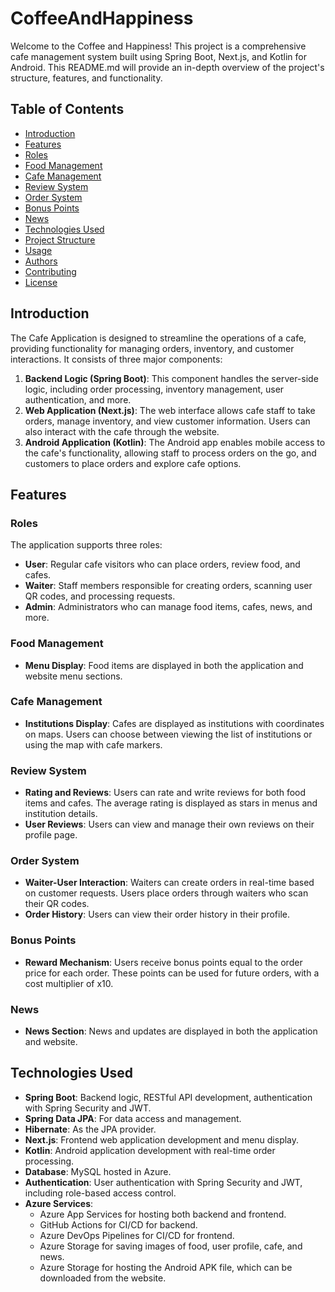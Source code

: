 # CoffeeAndHappiness

Welcome to the Coffee and Happiness! This project is a comprehensive cafe management system built using Spring Boot, Next.js, and Kotlin for Android. This README.md will provide an in-depth overview of the project's structure, features, and functionality.


## Table of Contents

- [Introduction](#introduction)
- [Features](#features)
- [Roles](#roles)
- [Food Management](#food-management)
- [Cafe Management](#cafe-management)
- [Review System](#review-system)
- [Order System](#order-system)
- [Bonus Points](#bonus-points)
- [News](#news)
- [Technologies Used](#technologies-used)
- [Project Structure](#project-structure)
- [Usage](#usage)
- [Authors](#authors)
- [Contributing](#contributing)
- [License](#license)


## Introduction
The Cafe Application is designed to streamline the operations of a cafe, providing functionality for managing orders, inventory, and customer interactions. It consists of three major components:

1. **Backend Logic (Spring Boot)**: This component handles the server-side logic, including order processing, inventory management, user authentication, and more.
2. **Web Application (Next.js)**: The web interface allows cafe staff to take orders, manage inventory, and view customer information. Users can also interact with the cafe through the website.
3. **Android Application (Kotlin)**: The Android app enables mobile access to the cafe's functionality, allowing staff to process orders on the go, and customers to place orders and explore cafe options.


## Features

### Roles
The application supports three roles:

- **User**: Regular cafe visitors who can place orders, review food, and cafes.
- **Waiter**: Staff members responsible for creating orders, scanning user QR codes, and processing requests.
- **Admin**: Administrators who can manage food items, cafes, news, and more.

### Food Management
- **Menu Display**: Food items are displayed in both the application and website menu sections.

### Cafe Management
- **Institutions Display**: Cafes are displayed as institutions with coordinates on maps. Users can choose between viewing the list of institutions or using the map with cafe markers.

### Review System
- **Rating and Reviews**: Users can rate and write reviews for both food items and cafes. The average rating is displayed as stars in menus and institution details.
- **User Reviews**: Users can view and manage their own reviews on their profile page.

### Order System
- **Waiter-User Interaction**: Waiters can create orders in real-time based on customer requests. Users place orders through waiters who scan their QR codes.
- **Order History**: Users can view their order history in their profile.

### Bonus Points
- **Reward Mechanism**: Users receive bonus points equal to the order price for each order. These points can be used for future orders, with a cost multiplier of x10.

### News
- **News Section**: News and updates are displayed in both the application and website.

## Technologies Used
- **Spring Boot**: Backend logic, RESTful API development, authentication with Spring Security and JWT.
- **Spring Data JPA**: For data access and management.
- **Hibernate**: As the JPA provider.
- **Next.js**: Frontend web application development and menu display.
- **Kotlin**: Android application development with real-time order processing.
- **Database**: MySQL hosted in Azure.
- **Authentication**: User authentication with Spring Security and JWT, including role-based access control.
- **Azure Services**:
  - Azure App Services for hosting both backend and frontend.
  - GitHub Actions for CI/CD for backend.
  - Azure DevOps Pipelines for CI/CD for frontend.
  - Azure Storage for saving images of food, user profile, cafe, and news.
  - Azure Storage for hosting the Android APK file, which can be downloaded from the website.

